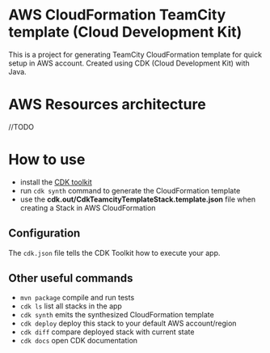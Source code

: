 # AWS CloudFormation TeamCity template (Cloud Development Kit)

This is a project for generating TeamCity CloudFormation template for quick setup in AWS account.
Created using CDK (Cloud Development Kit) with Java.

# AWS Resources architecture
//TODO

# How to use
* install the [CDK toolkit](https://docs.aws.amazon.com/cdk/v2/guide/cli.html)
* run `cdk synth` command to generate the CloudFormation template
* use the **cdk.out/CdkTeamcityTemplateStack.template.json** file when creating a Stack in AWS CloudFormation

## Configuration
The `cdk.json` file tells the CDK Toolkit how to execute your app.

## Other useful commands

* `mvn package`     compile and run tests
* `cdk ls`          list all stacks in the app
* `cdk synth`       emits the synthesized CloudFormation template
* `cdk deploy`      deploy this stack to your default AWS account/region
* `cdk diff`        compare deployed stack with current state
* `cdk docs`        open CDK documentation